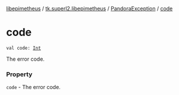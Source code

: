 [libepimetheus](../../index.md) / [tk.superl2.libepimetheus](../index.md) / [PandoraException](index.md) / [code](./code.md)

# code

`val code: `[`Int`](https://kotlinlang.org/api/latest/jvm/stdlib/kotlin/-int/index.html)

The error code.

### Property

`code` - The error code.
